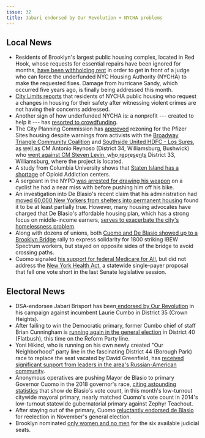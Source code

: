 ```yaml
---
issue: 32
title: Jabari endorsed by Our Revolution + NYCHA problems
---
```


## Local News
-   Residents of Brooklyn's largest public housing complex, located in Red Hook, whose requests for essential repairs have been ignored for months, [have been withholding rent](https://www.brooklynpaper.com/stories/40/39/dtg-red-hook-houses-falling-apart-2017-09-29-bk.html) in order to get in front of a judge who can force the underfunded NYC Housing Authority (NYCHA) to make the requested fixes. Damage from hurricane Sandy, which occurred five years ago, is finally being addressed this month.
-   [City Limits reports](https://citylimits.org) that residents of NYCHA public housing who request a changes in housing for their safety after witnessing violent crimes are not having their concerns addressed.
-   Another sign of how underfunded NYCHA is: a nonprofit --- created to help it --- has [resorted to crowdfunding](http://www.gothamgazette.com/city/7211-nonprofit-linked-to-nycha-creates-crowdfunding-portal-for-sustainability-projects).
-   The City Planning Commission has [approved](https://bklyner.com/rezoning-for-controversial-pfizer-site-approved/) rezoning for the Pfizer Sites housing despite warnings from activists with the [Broadway Triangle Community Coalition](https://www.facebook.com/Broadway-Triangle-Community-Coalition-121533597884425/) and [Southside United HDFC - Los Sures](http://www.southsideunitedhdfc.org/),[  ](http://www.southsideunitedhdfc.org/)a[s](http://www.southsideunitedhdfc.org/)  [w](http://www.southsideunitedhdfc.org/)e[l](http://www.southsideunitedhdfc.org/)l[  ](http://www.southsideunitedhdfc.org/)a[s](http://www.southsideunitedhdfc.org/) CM Antonio Reynoso (District 34, Williamsburg, Bushwick) who [went against CM Steven Levin](http://www.kingscountypolitics.com/controversial-williamsburg-housing-project-moves-city-council-final-vote/),[  ](http://www.kingscountypolitics.com/controversial-williamsburg-housing-project-moves-city-council-final-vote/)w[h](http://www.kingscountypolitics.com/controversial-williamsburg-housing-project-moves-city-council-final-vote/)o[  ](http://www.kingscountypolitics.com/controversial-williamsburg-housing-project-moves-city-council-final-vote/)r[e](http://www.kingscountypolitics.com/controversial-williamsburg-housing-project-moves-city-council-final-vote/)p[r](http://www.kingscountypolitics.com/controversial-williamsburg-housing-project-moves-city-council-final-vote/)e[s](http://www.kingscountypolitics.com/controversial-williamsburg-housing-project-moves-city-council-final-vote/)e[n](http://www.kingscountypolitics.com/controversial-williamsburg-housing-project-moves-city-council-final-vote/)t[s](http://www.kingscountypolitics.com/controversial-williamsburg-housing-project-moves-city-council-final-vote/) District 33, Williamsburg, where the project is located.
-   A study from Columbia University shows that [Staten Island has a shortage](https://www.dnainfo.com/new-york/20170920/south-beach/columbia-university-opioid-study/?_ga=2.208518164.763161864.1506122175-1974705817.1480136195) of Opioid Addiction centers.
-   A sergeant in the NYPD [was arrested for drawing his weapon](https://www.dnainfo.com/new-york/20170921/long-island-city/sgt-arrest-cyclist-gun-road-rage-nypd) on a cyclist he had a near miss with before pushing him off his bike.
-   An investigation into De Blasio's recent claim that his administration had [moved 60,000 New Yorkers from shelters into permanent housing](https://citylimits.org/2017/09/21/fact-check-has-de-blasio-really-moved-60000-homeless-people-into-permanent-housing/) found it to be at least partially true. However, many housing advocates have charged that De Blasio's affordable housing plan, which has a strong focus on middle-income earners, [serves to exacerbate the city's homelessness problem](https://www.dnainfo.com/new-york/20170915/crown-heights/affordable-housing-de-blasio-homeless-crisis).
-   Along with dozens of unions, both [Cuomo and De Blasio showed up to a Brooklyn Bridge](http://www.nydailynews.com/news/politics/cuomo-de-blasio-back-workers-contract-fight-spectrum-article-1.3504933) rally to express solidarity for 1800 striking IBEW Spectrum workers, but stayed on opposite sides of the bridge to avoid crossing paths.
-   Cuomo signaled [his support for federal Medicare for All](http://www.timesunion.com/7day-state/article/Cuomo-signals-support-for-single-payer-health-care-12206177.php), but did not address the [New York Health Act](https://dsa.nyc/nyhealthact/), a statewide single-payer proposal that fell one vote short in the last Senate legislative session.

## Electoral News
-   DSA-endorsee Jabari Brisport has been[ endorsed by Our Revolution](https://ourrevolution.com/candidates/jabari-brisport/) in his campaign against incumbent Laurie Cumbo in District 35 (Crown Heights).
-   After failing to win the Democratic primary, former Cumbo chief of staff Brian Cunningham is [running again in the general election](https://www.dnainfo.com/new-york/20170920/flatbush/brian-cunningham-run-third-party-mathieu-eugene-40th-district) in District 40 (Flatbush), this time on the Reform Party line.
-   Yoni Hikind, who is running on his own newly created "Our Neighborhood" party line in the fascinating District 44 (Borough Park) race to replace the seat vacated by David Greenfield, has [received significant support from leaders in the area's Russian-American community](http://www.kingscountypolitics.com/yoni-hikind-gets-key-endorsments-locking-russian-voter-bloc/).
-   Anonymous operatives are pushing Mayor de Blasio to primary Governor Cuomo in the 2018 governor's race, [citing astounding statistics](http://www.nydailynews.com/news/politics/de-blasio-fans-dream-run-cuomo-primary-vote-tally-article-1.3502566) that show de Blasio's vote count, in this month's low-turnout citywide mayoral primary, nearly matched Cuomo's vote count in 2014's low-turnout statewide gubernatorial primary against Zephyr Teachout.
-   After staying out of the primary, Cuomo [reluctantly endorsed de Blasio](http://www.politico.com/states/new-york/city-hall/whiteboard/2017/09/18/cuomo-endorses-de-blasio-because-theyre-both-democrats-114547) for reelection in November's general election.
-   Brooklyn nominated [only women and no men](http://www.gothamgazette.com/state/7207-voters-pick-women-over-men-in-primary-for-all-six-brooklyn-judicial-seats) for the six available judicial seats.
